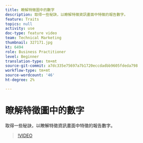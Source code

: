 ```yaml
---
title: 瞭解特徵圖中的數字
description: 取得一些秘訣，以瞭解特徵資訊畫面中特徵的報告數字。
feature: Traits
topics: null
activity: use
doc-type: feature video
team: Technical Marketing
thumbnail: 327171.jpg
kt: 6494
role: Business Practitioner
level: Beginner
translation-type: tm+mt
source-git-commit: a7dc335e75697a7b1720eccdadbb9605fdeda798
workflow-type: tm+mt
source-wordcount: '46'
ht-degree: 2%

---
```



# 瞭解特徵圖中的數字

取得一些秘訣，以瞭解特徵資訊畫面中特徵的報告數字。

>[!VIDEO](https://video.tv.adobe.com/v/327171/?quality=12&learn=on)
